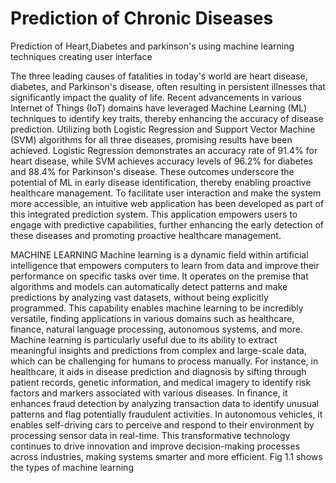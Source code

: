 # Prediction of Chronic Diseases
 Prediction of Heart,Diabetes and parkinson's using machine learning techniques creating  user interface

The three leading causes of fatalities in today's world are heart disease, diabetes, and 
Parkinson's disease, often resulting in persistent illnesses that significantly impact the quality of 
life. Recent advancements in various Internet of Things (IoT) domains have leveraged Machine 
Learning (ML) techniques to identify key traits, thereby enhancing the accuracy of disease 
prediction. Utilizing both Logistic Regression and Support Vector Machine (SVM) algorithms 
for all three diseases, promising results have been achieved. Logistic Regression demonstrates an 
accuracy rate of 91.4% for heart disease, while SVM achieves accuracy levels of 96.2% for 
diabetes and 88.4% for Parkinson's disease. These outcomes underscore the potential of ML in 
early disease identification, thereby enabling proactive healthcare management. To facilitate user 
interaction and make the system more accessible, an intuitive web application has been 
developed as part of this integrated prediction system. This application empowers users to 
engage with predictive capabilities, further enhancing the early detection of these diseases and 
promoting proactive healthcare management. 

MACHINE LEARNING 
Machine learning is a dynamic field within artificial intelligence that empowers computers 
to learn from data and improve their performance on specific tasks over time. It operates on the 
premise that algorithms and models can automatically detect patterns and make predictions by 
analyzing vast datasets, without being explicitly programmed. This capability enables machine 
learning to be incredibly versatile, finding applications in various domains such as healthcare, 
finance, natural language processing, autonomous systems, and more. Machine learning is 
particularly useful due to its ability to extract meaningful insights and predictions from complex 
and large-scale data, which can be challenging for humans to process manually. For instance, in 
healthcare, it aids in disease prediction and diagnosis by sifting through patient records, genetic 
information, and medical imagery to identify risk factors and markers associated with various 
diseases. In finance, it enhances fraud detection by analyzing transaction data to identify unusual 
patterns and flag potentially fraudulent activities. In autonomous vehicles, it enables self-driving 
cars to perceive and respond to their environment by processing sensor data in real-time. This 
transformative technology continues to drive innovation and improve decision-making processes 
across industries, making systems smarter and more efficient. Fig 1.1 shows the types of machine 
learning

